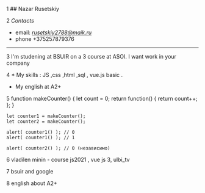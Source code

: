1 ## Nazar Rusetskiy

2 *Contacts*

* email: *rusetskiy2788@maik.ru*
* phone +375257879376

---

3 I'm studening at BSUIR on a 3 course at ASOI. I want work in your company

4 * My skills : JS ,css ,html ,sql , vue.js basic .
* My english at A2+

5 function makeCounter() {
  let count = 0;
  return function() {
    return count++;
  };
}
```
let counter1 = makeCounter();
let counter2 = makeCounter();

alert( counter1() ); // 0
alert( counter1() ); // 1

alert( counter2() ); // 0 (независимо)
```

6 vladilen minin - course js2021 , vue js 3, ulbi_tv

7  bsuir and google

8 english about A2+
